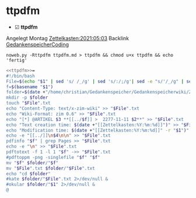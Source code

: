 # ttpdfm

* ☑ **ttpdfm**  

Angelegt Montag [Zettelkasten:2021:05:03]()
Backlink [GedankenspeicherCoding](../GedankenspeicherCoding.md)

  ``noweb.py -Rttpdfm ttpdfm.md > ttpdfm && chmod u+x ttpdfm && echo 'fertig'``

```bash
<<ttpdfm>>=
#!/bin/bash
File=$(echo "$1" | sed 's/ /_/g' | sed 's/:/;/g'| sed -e "s/'/_/g" | sed 's/\"//g')
f=$(basename "$1")
folder=$(date +"/home/christian/Gedankenspeicher/Gedankenspeicherwiki/Zettelkasten/%Y/%m/%d" -r "$1")
mkdir -p $folder
touch "$File".txt
echo "Content-Type: text/x-zim-wiki" >> "$File".txt
echo "Wiki-Format: zim 0.6" >> "$File".txt
echo "[*] @ARTIKEL $3 **[[../$f]] >  2277-11-11 $2**" >> "$File".txt
echo "Text creation time: $(date +"[[Zettelkasten:%Y:%m:%d]]")" >> "$File".txt
echo "Modification time: $(date +"[[Zettelkasten:%Y:%m:%d]]" -r "$1")" >> "$File".txt
echo -e "[[../]]\n$4\n\n" >> "$File".txt
pdfinfo "$f" | grep Pages >> "$File".txt
echo -e "\n" >> "$File".txt
pdftotext -f 1 -l 1 "$f" ->> "$File".txt
#pdftoppm -png -singlefile "$f" "$f"
mv "$f" $folder/"$f"
mv "$File".txt $folder/"$File".txt
echo "cd $folder"
#kate $folder/"$File".txt 2>/dev/null &
#okular $folder/"$1" 2>/dev/null &
@
```




